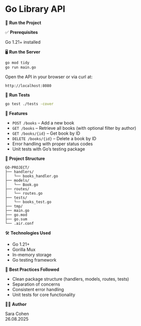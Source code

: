 # Go Library API

🚀 **Run the Project**

✅ **Prerequisites**

Go 1.21+ installed

🖥️ **Run the Server**

```bash
go mod tidy
go run main.go
```

Open the API in your browser or via curl at:

```
http://localhost:8080
```

🧪 **Run Tests**

```bash
go test ./tests -cover
```

🧩 **Features**

- `POST /books` – Add a new book
- `GET /books` – Retrieve all books (with optional filter by author)
- `GET /books/{id}` – Get book by ID
- `DELETE /books/{id}` – Delete a book by ID
- Error handling with proper status codes
- Unit tests with Go’s testing package

📁 **Project Structure**

```
GO-PROJECT/
├── handlers/
│   └── books_handler.go
├── models/
│   └── Book.go
├── routes/
│   └── routes.go
├── tests/
│   └── books_test.go
├── tmp/
├── main.go
├── go.mod
├── go.sum
└── .air.conf
```

🛠 **Technologies Used**

- Go 1.21+
- Gorilla Mux
- In-memory storage
- Go testing framework

🧹 **Best Practices Followed**

- Clean package structure (handlers, models, routes, tests)
- Separation of concerns
- Consistent error handling
- Unit tests for core functionality

👩‍💻 **Author**

Sara Cohen  
26.08.2025
